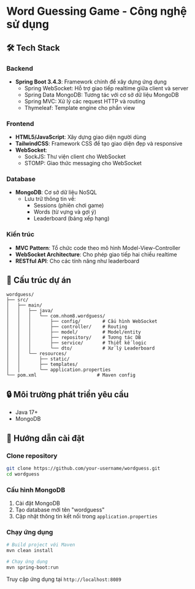 # Word Guessing Game - Công nghệ sử dụng

## 🛠 Tech Stack

### Backend
- **Spring Boot 3.4.3**: Framework chính để xây dựng ứng dụng
  - Spring WebSocket: Hỗ trợ giao tiếp realtime giữa client và server
  - Spring Data MongoDB: Tương tác với cơ sở dữ liệu MongoDB
  - Spring MVC: Xử lý các request HTTP và routing
  - Thymeleaf: Template engine cho phần view

### Frontend
- **HTML5/JavaScript**: Xây dựng giao diện người dùng
- **TailwindCSS**: Framework CSS để tạo giao diện đẹp và responsive
- **WebSocket**: 
  - SockJS: Thư viện client cho WebSocket
  - STOMP: Giao thức messaging cho WebSocket

### Database
- **MongoDB**: Cơ sở dữ liệu NoSQL
  - Lưu trữ thông tin về:
    - Sessions (phiên chơi game)
    - Words (từ vựng và gợi ý)
    - Leaderboard (bảng xếp hạng)

### Kiến trúc
- **MVC Pattern**: Tổ chức code theo mô hình Model-View-Controller
- **WebSocket Architecture**: Cho phép giao tiếp hai chiều realtime
- **RESTful API**: Cho các tính năng như leaderboard

## 🔧 Cấu trúc dự án

```
wordguess/
├── src/
│   ├── main/
│   │   ├── java/
│   │   │   └── com.nhom8.wordguess/
│   │   │       ├── config/        # Cấu hình WebSocket
│   │   │       ├── controller/    # Routing
│   │   │       ├── model/         # Model/entity
│   │   │       ├── repository/    # Tương tác DB
│   │   │       ├── service/       # Thiết kế logic
│   │   │       └── dto/           # Xử lý Leaderboard
│   │   └── resources/
│   │       ├── static/           
│   │       ├── templates/       
│   │       └── application.properties
└── pom.xml                      # Maven config
```

## 🔒 Môi trường phát triển yêu cầu
- Java 17+
- MongoDB

## 🚀 Hướng dẫn cài đặt

### Clone repository
```bash
git clone https://github.com/your-username/wordguess.git
cd wordguess
```

### Cấu hình MongoDB
1. Cài đặt MongoDB
2. Tạo database mới tên "wordguess"
3. Cập nhật thông tin kết nối trong `application.properties`

### Chạy ứng dụng
```bash
# Build project với Maven
mvn clean install

# Chạy ứng dụng
mvn spring-boot:run
```

Truy cập ứng dụng tại `http://localhost:8089`